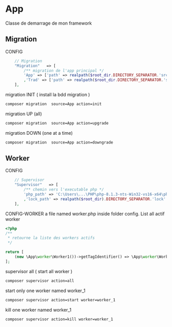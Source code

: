 # App
Classe de demarrage de mon framework


## Migration

CONFIG
```php 
    // Migration
    "Migration"   => [
        /** migration de l'app principal */
        'App' => ['path' => realpath($root_dir.DIRECTORY_SEPARATOR.'src'.DIRECTORY_SEPARATOR.'migration'.DIRECTORY_SEPARATOR), 'name' => 'App']
        ,'Trad' => ['path' => realpath($root_dir.DIRECTORY_SEPARATOR.'src'.DIRECTORY_SEPARATOR.'trad'.DIRECTORY_SEPARATOR), 'name' => 'Trad']
    ],
```

migration INIT ( install la bdd migration )
```bash 
composer migration  source=App action=init 
```
migration UP (all)
```bash 
composer migration  source=App action=upgrade 
```
migration DOWN (one at a time)
```bash 
composer migration  source=App action=downgrade 
```


## Worker

CONFIG
```php 
    // Supervisor
    "Supervisor"   => [
        /** chemin vers l'executable php */
        'php_path' => 'C:\Users\...\PHP\php-8.1.3-nts-Win32-vs16-x64\php.exe'
        ,'lock_path' => realpath($root_dir).DIRECTORY_SEPARATOR.'lock'.DIRECTORY_SEPARATOR
    ],
```

CONFIG-WORKER
a file named worker.php inside folder config.
List all actif worker
```php 
<?php
/**
 * retourne la liste des workers actifs
 */

return [
    (new \App\worker\Worker1())->getTagIdentifier() => \App\worker\Worker1::class
];
```

supervisor all ( start all worker )
```bash 
composer supervisor action=all 
```
start only one worker named worker_1
```bash 
composer supervisor action=start worker=worker_1
```
kill one worker named worker_1
```bash 
composer supervisor action=kill worker=worker_1
```
